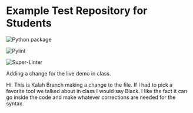# Example Test Repository for Students

![Python package](https://github.com/vcu-chfauerbach/test-repo1/workflows/Python%20package/badge.svg)

![Pylint](https://github.com/vcu-chfauerbach/test-repo1/workflows/Pylint/badge.svg)

![Super-Linter](https://github.com/vcu-chfauerbach/test-repo1/workflows/Super-Linter/badge.svg)

Adding a change for the live demo in class.

Hi. This is Kalah Branch making a change to the file. If I had to pick a favorite tool we talked about in class I would 
say Black. I like the fact it can go inside the code and make whatever corrections are needed for the syntax. 